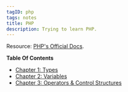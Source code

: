 ```yaml
---
tagID: php
tags: notes
title: PHP
description: Trying to learn PHP.
---
```


Resource: [PHP's Official Docs](https://php.net).

**Table Of Contents**

* [Chapter 1: Types](1-Types)
* [Chapter 2: Variables](2-Variables)
* [Chapter 3: Operators & Control Structures](3-OperatorsAndControlStructures)
